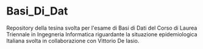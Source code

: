 # Basi_Di_Dat
Repository della tesina svolta per l'esame di Basi di Dati del Corso di Laurea Triennale in Ingegneria Informatica riguardante la situazione epidemiologica Italiana svolta in collaborazione con Vittorio De Iasio.
